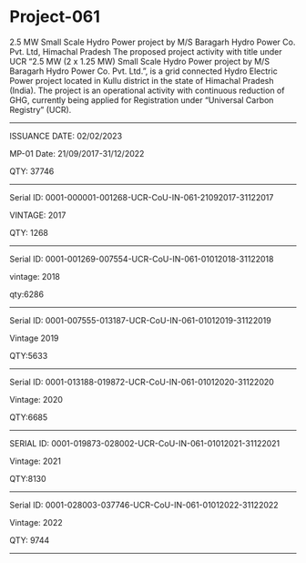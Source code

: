 # Project-061
2.5 MW Small Scale Hydro Power project by M/S Baragarh Hydro Power Co. Pvt. Ltd, Himachal Pradesh
The proposed project activity with title under UCR “2.5 MW (2 x 1.25 MW) Small Scale Hydro Power project by M/S Baragarh Hydro Power Co. Pvt. Ltd.”, is a grid connected Hydro Electric Power project located in Kullu district in the state of Himachal Pradesh (India). The project is an operational activity with continuous reduction of GHG, currently being applied for Registration under “Universal Carbon Registry” (UCR).
____________
ISSUANCE DATE: 02/02/2023

MP-01 Date: 21/09/2017-31/12/2022

QTY: 37746
_____________

Serial ID: 0001-000001-001268-UCR-CoU-IN-061-21092017-31122017

VINTAGE: 2017

QTY: 1268
_________________

Serial ID: 0001-001269-007554-UCR-CoU-IN-061-01012018-31122018

vintage: 2018

qty:6286
____________
Serial ID: 0001-007555-013187-UCR-CoU-IN-061-01012019-31122019

Vintage 2019

QTY:5633
_____________
Serial ID: 0001-013188-019872-UCR-CoU-IN-061-01012020-31122020

Vintage: 2020

QTY:6685
________________

SERIAL ID: 0001-019873-028002-UCR-CoU-IN-061-01012021-31122021

Vintage: 2021

QTY:8130
___________
Serial ID: 0001-028003-037746-UCR-CoU-IN-061-01012022-31122022

Vintage: 2022

QTY: 9744
___________________





